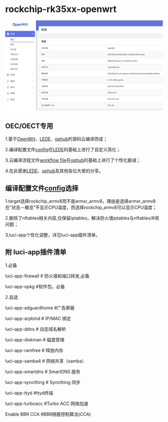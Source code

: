 # rockchip-rk35xx-openwrt

![Status-Overview-system](https://github.com/1085680176/rockchip-rk35xx-openwrt/blob/main/Status-Overview-system.png)

##  **OEC/OECT专用**

1.基于[OpenWrt](https://openwrt.org/)、[LEDE](https://github.com/coolsnowwolf/lede)、[ophub](https://github.com/ophub/amlogic-s9xxx-openwrt)的源码云编译而成；

2.编译配置文件[config](https://github.com/1085680176/rockchip-rk35xx-openwrt/blob/main/config/lede-master/config)在[LEDE](https://github.com/coolsnowwolf/lede)的基础上进行了自定义简化；

3.云编译流程文件[workflow file](https://github.com/1085680176/rockchip-rk35xx-openwrt/blob/main/.github/workflows/build-openwrt-system-image.yml)在[ophub](https://github.com/ophub/amlogic-s9xxx-openwrt)的基础上进行了个性化删减；

4.在此感谢[LEDE](https://github.com/coolsnowwolf/lede)、[ophub](https://github.com/ophub/amlogic-s9xxx-openwrt)及其他各位大佬的分享。

##  **编译配置文件[config](https://github.com/1085680176/rockchip-rk35xx-openwrt/blob/main/config/lede-master/config)选择**

1.target选择rockchip_armv8而不是armsr_armv8，理由是选择armsr_armv8在“状态－概览”不显示CPU温度，而选择rockchip_armv8可以显示CPU温度；

2.删除了nftables相关内容,仅保留iptables，解决防火墙iptables与nftables冲突问题；

3.luci-app个性化调整，详见luci-app插件清单。

##  **附  luci-app插件清单**

1.必备

luci-app-firewall   # 防火墙和端口转发,必备

luci-app-opkg        #软件包，必备

2.自选

luci-app-adguardhome #广告屏蔽 

luci-app-arpbind    # IP/MAC 绑定 

luci-app-ddns   # 动态域名解析

luci-app-diskman   # 磁盘管理

luci-app-ramfree   # 释放内存

luci-app-samba4  # 网络共享（samba）

luci-app-smartdns  # SmartDNS 服务 

luci-app-syncthing  # Syncthing 同步 

luci-app-ttyd        #ttyd终端 

luci-app-turboacc    #Turbo ACC 网络加速

Enable BBR CCA      #BBR拥塞控制算法(CCA)
